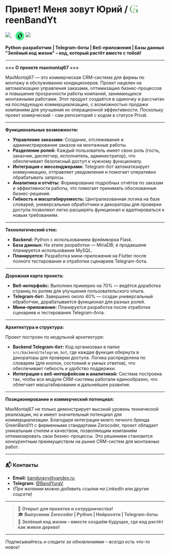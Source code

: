 # **Привет! Меня зовут Юрий** / <img src="https://raw.githubusercontent.com/GreenBandYt/GreenBandYt/main/assets/images/b_logo_g.png" width="25" alt="G" style="vertical-align: -2px;">reenBandYt

<p>
  <a href="https://github.com/GreenBandYt" target="_blank" rel="noopener noreferrer">
    <img src="https://img.shields.io/badge/GreenBandYt-Зелёный_код_жизни-32CD32?style=for-the-badge&logo=leaflet&logoColor=white">
  </a>
  &nbsp;&nbsp;
  <img src="https://raw.githubusercontent.com/GreenBandYt/GreenBandYt/main/assets/logos/zerocoder.png" width="28" height="28" alt="Zerocoder" style="vertical-align: middle; border-radius: 50%;">
  <a href="https://zerocoder.ru/" target="_blank" rel="noopener noreferrer">
    <img src="https://img.shields.io/badge/Zerocoder-Выпускник-%239B59B6?style=for-the-badge">
  </a>
</p>

**Python-разработчик | Telegram-боты | Веб-приложения | Базы данных**  
**"Зелёный код жизни" – код, который растёт вместе с тобой!**

---

**=== О проекте maxmontaj67 ===**

MaxMontaj67 — это коммерческая CRM-система для фирмы по монтажу и обслуживанию кондиционеров. Проект нацелен на автоматизацию управления заказами, оптимизацию бизнес-процессов и повышение прозрачности работы компаний, занимающихся монтажными работами. 
Этот продукт создаётся в одиночку и рассчитан на последующую коммерциализацию, с возможностью продажи компаниям для улучшения их операционной эффективности.
Поскольку проект комерческий - сам репозиторий с кодом в статусе Privat.

---

**Функциональные возможности:**

- **Управление заказами:** Создание, отслеживание и администрирование заказов на монтажные работы.
- **Разделение ролей:** Каждый пользователь имеет свою роль (гость, заказчик, диспетчер, исполнитель, администратор), что обеспечивает безопасный доступ к нужному функционалу.
- **Интеграция с мессенджерами:** Telegram-бот автоматизирует коммуникацию, отправляет уведомления и помогает оперативно обрабатывать запросы.
- **Аналитика и отчёты:** Формирование подробных отчётов по заказам и эффективности работы, что помогает принимать обоснованные бизнес-решения.
- **Гибкость и масштабируемость:** Централизованная логика на базе словарей, универсальные обработчики и декораторы для проверки доступа позволяют легко расширять функционал и адаптироваться к новым требованиям.

---

**Технологический стек:**

- **Backend:** Python с использованием фреймворка Flask.
- **База данных:** На этапе разработки — MiriaDB; в продакшене планируется использование MySQL.
- **Планируется:** Разработка мини-приложения на Flutter после полного тестирования и отработки сценариев Telegram-бота.

---

**Дорожная карта проекта:**

- **Веб-интерфейс:** Выполнен примерно на 70% — ведётся доработка страниц по ролям для улучшения пользовательского опыта.
- **Telegram-бот:** Завершено около 40% — создан универсальный обработчик, дорабатывается функционал для разных ролей.
- **Мини-приложение:** Планируется разработка после отработки сценариев и тестирования Telegram-бота.

---

**Архитектура и структура:**

Проект построен по модульной архитектуре:
- **Backend Telegram-бот:** Код организован в папке `src/backend/telegram_bot`, где каждая функция обернута в декораторы для проверки доступа. Логика распределена по словарям (для кнопок, состояний и умных ответов), что обеспечивает гибкость и удобство поддержки.
- **Интеграция с веб-интерфейсом и аналитикой:** Система построена так, чтобы все модули CRM-системы работали единообразно, что облегчает масштабирование и дальнейшее развитие.

---

**Позиционирование и коммерческий потенциал:**

MaxMontaj67 не только демонстрирует высокий уровень технической реализации, но и имеет значительный потенциал для коммерциализации. Благодаря интеграции моего личного бренда GreenBandYt с фирменными стандартами Zerocoder, проект обладает уникальным стилем и качеством, позволяющим компаниям оптимизировать свои бизнес-процессы. Это решением становится конкурентным преимуществом на рынке CRM-систем для монтажных работ.

---

### 📬 Контакты

- **Email:** [bandurayv@yandex.ru](mailto:bandurayv@yandex.ru)
- **Telegram:** [@BandYuraV](https://t.me/BandYuraV)
- *(При желании можно добавить ссылки на LinkedIn или другие соцсети)*

---

> 🚀 **Открыт для проектов и сотрудничества!**  
> 🎓 **Выпускник Zerocoder | Python | Нейросети | Telegram-боты**  
> 🌱 **Зелёный код жизни – вместе создаём будущее, где код растёт как живое дерево!**

---

*Подписывайтесь и следите за обновлениями – всегда есть что-то новое!*


